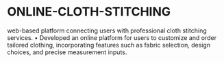 # ONLINE-CLOTH-STITCHING
 web-based platform connecting users with professional cloth stitching services. • Developed an online platform for users to customize and order tailored clothing, incorporating features such as fabric selection, design choices, and precise measurement inputs.
